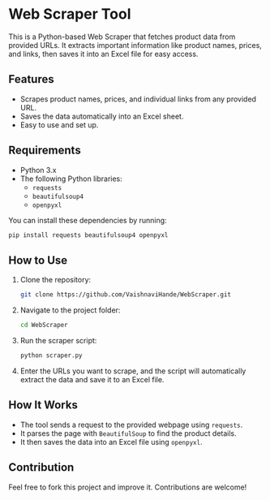 # Web Scraper Tool

This is a Python-based Web Scraper that fetches product data from provided URLs. It extracts important information like product names, prices, and links, then saves it into an Excel file for easy access.

## Features
- Scrapes product names, prices, and individual links from any provided URL.
- Saves the data automatically into an Excel sheet.
- Easy to use and set up.

## Requirements
- Python 3.x
- The following Python libraries:
  - `requests`
  - `beautifulsoup4`
  - `openpyxl`

You can install these dependencies by running:
```bash
pip install requests beautifulsoup4 openpyxl
```

## How to Use
1. Clone the repository:
   ```bash
   git clone https://github.com/VaishnaviHande/WebScraper.git
   ```
2. Navigate to the project folder:
   ```bash
   cd WebScraper
   ```
3. Run the scraper script:
   ```bash
   python scraper.py
   ```
4. Enter the URLs you want to scrape, and the script will automatically extract the data and save it to an Excel file.

## How It Works
- The tool sends a request to the provided webpage using `requests`.
- It parses the page with `BeautifulSoup` to find the product details.
- It then saves the data into an Excel file using `openpyxl`.

## Contribution
Feel free to fork this project and improve it. Contributions are welcome!



